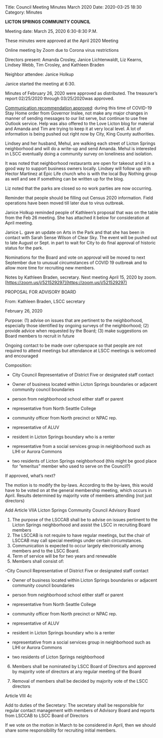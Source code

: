 Title: Council Meeting Minutes March 2020
Date: 2020-03-25 18:30
Category: Minutes



**LICTON SPRINGS COMMUNITY COUNCIL**

Meeting date: March 25, 2020 6:30-8:30 P.M.

These minutes were approved at the April 2020 Meeting

Online meeting by Zoom due to Corona virus restrictions

Directors present: Amanda Crosley, Janice Lichtenwaldt, Liz Kearns, Lindsey Webb, Tim Crosley, and Kathleen Braden

Neighbor attendee: Janice Holkup

Janice started the meeting at 6:30.

Minutes of February 26, 2020 were approved as distributed. The treasurer’s report 02/25/2020          through 03/25/2020was approved.  

<span style="text-decoration:underline;">Communication recommendation approved</span>: during this time of COVID-19 Stay Home order from Governor Inslee, not make any major changes in manner of sending messages to our list serve, but continue to use free Outlook service.  Help was also offered to the Love Licton blog for material and Amanda and Tim are trying to keep it at very local level.  A lot of information is being pushed out right now by City, King County authorities. 

Lindsey and her husband, Mehul, are walking each street of Licton Springs neighborhood and will do a write-up and send Amanda.  Mehul is interested in LSCC eventually doing a community survey on loneliness and isolation. 

It was noted that neighborhood restaurants are open for takeout and it is a good way to support business owners locally. Lindsey will follow up with Hector Martinez at Epic Life church who is with the local Buy Nothing group as well and see if something can be written up for the blog.

Liz noted that the parks are closed so no work parties are now occurring. 

Reminder that people should be filling out Census 2020 information.  Field operations have been moved till later due to virus outbreak.

Janice Holkup reminded people of Kathleen’s proposal that was on the table from the Feb 26 meeting.  She has attached it below for consideration at April meeting.

Janice L. gave an update on Arts in the Park and that she has been in contact with Sarah Sense Wilson of Clear Sky.  The event will be pushed out to late August or Sept. in part to wait for City to do final approval of historic status for the park. 

Nominations for the Board and vote on approval will be moved to next September due to unusual circumstances of COVID 19 outbreak and to allow more time for recruiting new members.

Notes by Kathleen Braden, secretary.  Next meeting April 15, 2020 by zoom. [https://zoom.us/j/521529297](https://zoom.us/j/521529297)

PROPOSAL FOR ADVISORY BOARD

From: Kathleen Braden, LSCC secretary

February 26, 2020

Purpose: (1) advise on issues that are pertinent to the neighborhood, especially those identified by ongoing surveys of the neighborhood; (2) provide advice when requested by the Board; (3) make suggestions on Board members to recruit in future 

Ongoing contact to be made over cyberspace so that people are not required to attend meetings but attendance at LSCC meetings is welcomed and encouraged

Composition:

- City Council Representative of District Five or designated staff contact

- Owner of business located within Licton Springs boundaries or adjacent community council boundaries

- person from neighborhood school either staff or parent

- representative from North Seattle College

- community officer from North precinct or NPAC rep.

- representative of ALUV

- resident in Licton Springs boundary who is a renter

- representative from a social services group in neighborhood such as LIHI or Aurora Commons

-  two residents of Licton Springs neighborhood (this might be good place for “emeritus” member who used to serve on the Council?)

If approved, what’s next?

The motion is to modify the by-laws.  According to the by-laws, this would have to be voted on at the general membership meeting, which occurs in April. Results determined by majority vote of members attending (not just directors)

Add Article VIIA  Licton Springs Community Council Advisory Board



1. The purpose of the LSCCAB shall be to advise on issues pertinent to the Licton Springs neighborhood and assist the LSCC in recruiting Board members
2. The LSCCAB is not require to have regular meetings, but the chair of LSCCAB may call special meetings under certain circumstances. 
3. Communication is expected to occur largely electronically among members and to the LSCC Board.
4. Term of service will be for two years and renewable
5. Members shall consist of:

-City Council Representative of District Five or designated staff contact

- Owner of business located within Licton Springs boundaries or adjacent community council boundaries

- person from neighborhood school either staff or parent

- representative from North Seattle College

- community officer from North precinct or NPAC rep.

- representative of ALUV

- resident in Licton Springs boundary who is a renter

- representative from a social services group in neighborhood such as LIHI or Aurora Commons

-  two residents of Licton Springs neighborhood

6. Members shall be nominated by LSCC Board of Directors and approved by majority vote of directors at any regular meeting of the Board

7. Removal of members shall be decided by majority vote of the LSCC directors

Article VIII 4c

Add to duties of the Secretary: The secretary shall be responsible for regular contact management with members of Advisory Board and reports from LSCCAB to LSCC Board of Directors

If we vote on the motion in March to be considered in April, then we should share some responsibility for recruiting initial members.



